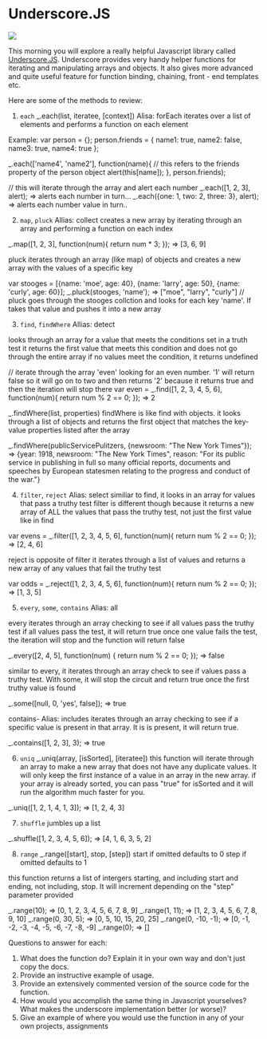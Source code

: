 # Underscore.JS

![](https://media.giphy.com/media/13EN2KcqKicYDu/giphy.gif)

This morning you will explore a really helpful Javascript library
called [Underscore.JS](http://underscorejs.org/). Underscore provides very handy helper functions for iterating and manipulating arrays and objects. It also gives more advanced and quite useful feature for function binding, chaining, front - end templates etc. 

Here are some of the methods to review:

1. `each` _.each(list, iteratee, [context])
Alisa: forEach
iterates over a list of elements and performs a function on each element

Example: 
var person = {};
person.friends = {
  name1: true,
  name2: false,
  name3: true,
  name4: true
};

_.each(['name4', 'name2'], function(name){
  // this refers to the friends property of the person object
  alert(this[name]);
}, person.friends);

// this will iterate through the array and alert each number
_.each([1, 2, 3], alert);
=> alerts each number in turn...
_.each({one: 1, two: 2, three: 3}, alert);
=> alerts each number value in turn..


2. `map`, `pluck`
Allias: collect
creates a new array by iterating through an array and performing a function on each index

_.map([1, 2, 3], function(num){ return num * 3; });
=> [3, 6, 9]

pluck iterates through an array (like map) of objects and creates a new array with the values of a specific key

var stooges = [{name: 'moe', age: 40}, {name: 'larry', age: 50}, {name: 'curly', age: 60}];
_.pluck(stooges, 'name');
=> ["moe", "larry", "curly"]
// pluck goes through the stooges collction and looks for each key 'name'. If takes that value and pushes it into a new array


3. `find`, `findWhere`
Allias: detect

looks through an array for a value that meets the conditions set in a truth test
it returns the first value that meets this condition and does not go through the entire array
if no values meet the condition, it returns undefined 

// iterate through the array 'even' looking for an even number. '1' will return false so it will go on to two and then returns '2' because it returns true and then the iteration will stop there
var even = _.find([1, 2, 3, 4, 5, 6], function(num){ return num % 2 == 0; });
=> 2

_.findWhere(list, properties) 
findWhere is like find with objects. 
it looks through a list of objects and returns the first object that matches the key-value properties listed after the array 

_.findWhere(publicServicePulitzers, {newsroom: "The New York Times"});
=> {year: 1918, newsroom: "The New York Times",
  reason: "For its public service in publishing in full so many official reports,
  documents and speeches by European statesmen relating to the progress and
  conduct of the war."}


4. `filter`, `reject`
Alias: select 
similiar to find, it looks in an array for values that pass a truthy test
filter is different though because it returns a new array of ALL the values that pass the truthy test, not just the first value like in find

var evens = _.filter([1, 2, 3, 4, 5, 6], function(num){ return num % 2 == 0; });
=> [2, 4, 6]

reject is opposite of filter
it iterates through a list of values and returns a new array of any values that fail the truthy test

var odds = _.reject([1, 2, 3, 4, 5, 6], function(num){ return num % 2 == 0; });
=> [1, 3, 5]


5. `every`, `some`, `contains`
Alias: all

every iterates through an array checking to see if all values pass the truthy test
if all values pass the test, it will return true
once one value fails the test, the iteration will stop and the function will return false

_.every([2, 4, 5], function(num) { return num % 2 == 0; });
=> false

similar to every, it iterates through an array check to see if values pass a truthy test. With some, it will stop the circuit and return true once the first truthy value is found

_.some([null, 0, 'yes', false]);
=> true

contains- Alias: includes
iterates through an array checking to see if a specific value is present in that array. It is is present, it will return true. 

_.contains([1, 2, 3], 3);
=> true

6. `uniq` _.uniq(array, [isSorted], [iteratee]) 
this function will iterate through an array to make a new array that does not have any duplicate values. It will only keep the first instance of a value in an array in the new array.
if your array is already sorted, you can pass "true" for isSorted and it will run the algorithm much faster for you. 

_.uniq([1, 2, 1, 4, 1, 3]);
=> [1, 2, 4, 3]

7. `shuffle`
jumbles up a list 

_.shuffle([1, 2, 3, 4, 5, 6]);
=> [4, 1, 6, 3, 5, 2]

8. `range`  _.range([start], stop, [step]) 
start if omitted defaults to 0
step if omitted defaults to 1

this function returns a list of intergers starting, and including start and ending, not including, stop. It will increment depending on the "step" parameter provided

_.range(10);
=> [0, 1, 2, 3, 4, 5, 6, 7, 8, 9]
_.range(1, 11);
=> [1, 2, 3, 4, 5, 6, 7, 8, 9, 10]
_.range(0, 30, 5);
=> [0, 5, 10, 15, 20, 25]
_.range(0, -10, -1);
=> [0, -1, -2, -3, -4, -5, -6, -7, -8, -9]
_.range(0);
=> []



Questions to answer for each:

1. What does the function do? Explain it in your own way and don't
   just copy the docs.
2. Provide an instructive example of usage.
3. Provide an extensively  commented version of the source code for
   the function. 
4. How would you accomplish the same thing in Javascript yourselves?
   What makes the underscore implementation better (or worse)?
5. Give an example of where you would use the function in any of your
   own projects, assignments
